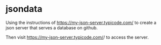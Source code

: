 # jsondata 

Using the instructions of https://my-json-server.typicode.com/ to create a json server that serves a database on github.

Then visit https://my-json-server.typicode.com/<your-username>/<your-repo> to access the server.
